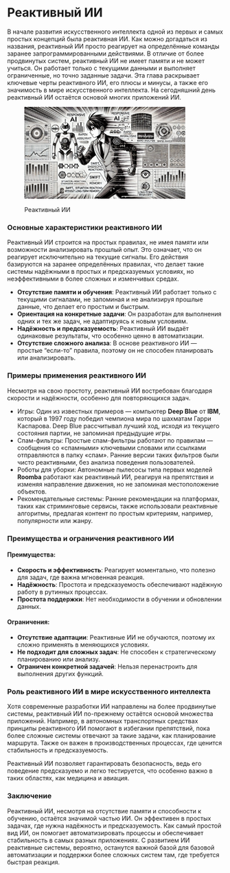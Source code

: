 # Реактивный ИИ

В начале развития искусственного интеллекта одной из первых и самых простых концепций была реактивная ИИ. Как можно догадаться из названия, реактивный ИИ просто реагирует на определённые команды заранее запрограммированными действиями. В отличие от более продвинутых систем, реактивный ИИ не имеет памяти и не может учиться. Он работает только с текущими данными и выполняет ограниченные, но точно заданные задачи. Эта глава раскрывает ключевые черты реактивного ИИ, его плюсы и минусы, а также его значимость в мире искусственного интеллекта. На сегодняшний день реактивный ИИ остаётся основой многих приложений ИИ.

<div align="left">

<figure><img src="../../.gitbook/assets/image (2) (1).png" alt="" width="375"><figcaption><p>Реактивный ИИ</p></figcaption></figure>

</div>

### Основные характеристики реактивного ИИ

Реактивный ИИ строится на простых правилах, не имея памяти или возможности анализировать прошлый опыт. Это означает, что он реагирует исключительно на текущие сигналы. Его действия базируются на заранее определённых правилах, что делает такие системы надёжными в простых и предсказуемых условиях, но неэффективными в более сложных и изменчивых средах.

* **Отсутствие памяти и обучения**: Реактивный ИИ работает только с текущими сигналами, не запоминая и не анализируя прошлые данные, что делает его простым и быстрым.
* **Ориентация на конкретные задачи**: Он разработан для выполнения одних и тех же задач, не адаптируясь к новым условиям.
* **Надёжность и предсказуемость**: Реактивный ИИ выдаёт одинаковые результаты, что особенно ценно в автоматизации.
* **Отсутствие сложного анализа**: В основе реактивного ИИ — простые “если-то” правила, поэтому он не способен планировать или анализировать.

### Примеры применения реактивного ИИ

Несмотря на свою простоту, реактивный ИИ востребован благодаря скорости и надёжности, особенно для повторяющихся задач.

* Игры: Один из известных примеров — компьютер **Deep Blue** от **IBM**, который в 1997 году победил чемпиона мира по шахматам Гарри Каспарова. Deep Blue рассчитывал лучший ход, исходя из текущего состояния партии, не запоминая предыдущие игры.
* Спам-фильтры: Простые спам-фильтры работают по правилам — сообщения со «спамными» ключевыми словами или ссылками отправляются в папку «спам». Ранние версии таких фильтров были чисто реактивными, без анализа поведения пользователей.
* Роботы для уборки: Автономные пылесосы типа первых моделей **Roomba** работают как реактивный ИИ, реагируя на препятствия и изменяя направление движения, но не запоминая местоположение объектов.
* Рекомендательные системы: Ранние рекомендации на платформах, таких как стриминговые сервисы, также использовали реактивные алгоритмы, предлагая контент по простым критериям, например, популярности или жанру.

### Преимущества и ограничения реактивного ИИ

#### Преимущества:

* **Скорость и эффективность**: Реагирует моментально, что полезно для задач, где важна мгновенная реакция.
* **Надёжность**: Простота и предсказуемость обеспечивают надёжную работу в рутинных процессах.
* **Простота поддержки**: Нет необходимости в обучении и обновлении данных.

#### Ограничения:

* **Отсутствие адаптации**: Реактивные ИИ не обучаются, поэтому их сложно применять в меняющихся условиях.
* **Не подходит для сложных задач**: Не способен к стратегическому планированию или анализу.
* **Ограничен конкретной задачей**: Нельзя перенастроить для выполнения других функций.

### Роль реактивного ИИ в мире искусственного интеллекта

Хотя современные разработки ИИ направлены на более продвинутые системы, реактивный ИИ по-прежнему остаётся основой множества приложений. Например, в автономных транспортных средствах принципы реактивного ИИ помогают в избегании препятствий, пока более сложные системы отвечают за такие задачи, как планирование маршрута. Также он важен в производственных процессах, где ценится стабильность и предсказуемость.

Реактивный ИИ позволяет гарантировать безопасность, ведь его поведение предсказуемо и легко тестируется, что особенно важно в таких областях, как медицина и авиация.

### Заключение

Реактивный ИИ, несмотря на отсутствие памяти и способности к обучению, остаётся значимой частью ИИ. Он эффективен в простых задачах, где нужна надёжность и предсказуемость. Как самый простой вид ИИ, он помогает автоматизировать процессы и обеспечивает стабильность в самых разных приложениях. С развитием ИИ реактивные системы, вероятно, останутся важной базой для базовой автоматизации и поддержки более сложных систем там, где требуется быстрая реакция.
